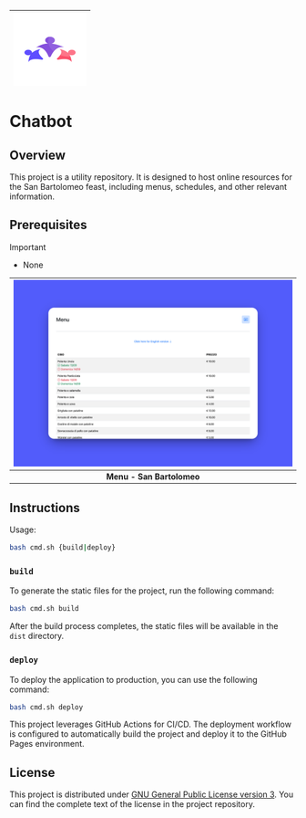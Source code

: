| <img src="docs/oratoriotavernola.svg" width="128"> |
| - |

# Chatbot

## Overview

This project is a utility repository. It is designed to host online resources for the San Bartolomeo feast, including menus, schedules, and other relevant information.

## Prerequisites

> [!IMPORTANT]
>
> - None

| <a href="https://robertovicario-chatbot.hf.space"><img src="docs/cover.png" alt="UI" width="512"></a> |
| :-: |
| **Menu - San Bartolomeo** |

## Instructions

Usage:

```sh
bash cmd.sh {build|deploy}
```

### `build`

To generate the static files for the project, run the following command:

```sh
bash cmd.sh build
```

After the build process completes, the static files will be available in the `dist` directory.

### `deploy`

To deploy the application to production, you can use the following command:

```sh
bash cmd.sh deploy
```

This project leverages GitHub Actions for CI/CD. The deployment workflow is configured to automatically build the project and deploy it to the GitHub Pages environment.

## License

This project is distributed under [GNU General Public License version 3](https://opensource.org/license/gpl-3-0). You can find the complete text of the license in the project repository.
